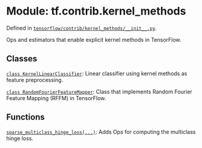 <div itemscope itemtype="http://developers.google.com/ReferenceObject">
<meta itemprop="name" content="tf.contrib.kernel_methods" />
<meta itemprop="path" content="Stable" />
</div>

# Module: tf.contrib.kernel_methods



Defined in [`tensorflow/contrib/kernel_methods/__init__.py`](https://www.tensorflow.org/code/tensorflow/contrib/kernel_methods/__init__.py).

Ops and estimators that enable explicit kernel methods in TensorFlow.


## Classes

[`class KernelLinearClassifier`](../../tf/contrib/kernel_methods/KernelLinearClassifier.md): Linear classifier using kernel methods as feature preprocessing.

[`class RandomFourierFeatureMapper`](../../tf/contrib/kernel_methods/RandomFourierFeatureMapper.md): Class that implements Random Fourier Feature Mapping (RFFM) in TensorFlow.

## Functions

[`sparse_multiclass_hinge_loss(...)`](../../tf/contrib/kernel_methods/sparse_multiclass_hinge_loss.md): Adds Ops for computing the multiclass hinge loss.

